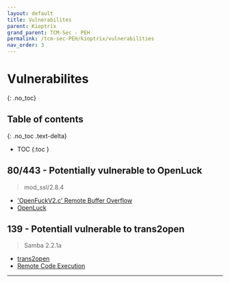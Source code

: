 ```yaml
---
layout: default
title: Vulnerabilites
parent: Kioptrix
grand_parent: TCM-Sec - PEH
permalink: /tcm-sec-PEH/kioptrix/vulnerabilities
nav_order: 3
---
```


# Vulnerabilites <!-- markdownlint-disable-line MD025 MD022 -->
{: .no_toc}

## Table of contents <!-- markdownlint-disable-line MD022 -->
{: .no_toc .text-delta}

- TOC
{:toc }

## 80/443 - Potentially vulnerable to OpenLuck

> mod_ssl/2.8.4

- ['OpenFuckV2.c' Remote Buffer Overflow](https://www.exploit-db.com/exploits/764)
- [OpenLuck](https://github.com/heltonWernik/OpenLuck)

## 139 - Potentiall vulnerable to trans2open

> Samba 2.2.1a  

- [trans2open](https://www.rapid7.com/db/modules/exploit/linux/samba/trans2open/)
- [Remote Code Execution](https://www.exploit-db.com/exploits/10)

---

